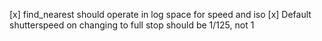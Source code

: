 [x] find_nearest should operate in log space for speed and iso
[x] Default shutterspeed on changing to full stop should be 1/125, not 1
